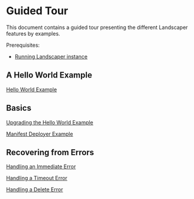 # Guided Tour

This document contains a guided tour presenting the different Landscaper features by examples.

Prerequisites:
- [Running Landscaper instance](docs/gettingstarted/install-landscaper-controller.md)


## A Hello World Example

[Hello World Example](./hello-world)

## Basics

[Upgrading the Hello World Example](./basics/upgrade)

[Manifest Deployer Example](./basics/manifest-deployer)

## Recovering from Errors

[Handling an Immediate Error](./error-handling/immediate-error)

[Handling a Timeout Error](./error-handling/timeout-error)

[Handling a Delete Error](./error-handling/delete-error)

<!--
Delete without uninstall
Observed generation, jobID, jobIDFinished
Deploying a blueprint to multiple targets/target list
Pull secrets for helm chart repo (with and without secret ref)
context to access oci registry
timeouts
-->
